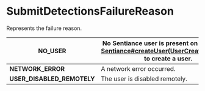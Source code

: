 # SubmitDetectionsFailureReason

Represents the failure reason.

| **NO\_USER**                 | No Sentiance user is present on device. Call [Sentiance#createUser(UserCreationOptions)](../sentiance.md.md#createuser) to create a user. |
| ---------------------------- | ----------------------------------------------------------------------------------------------------------------------------------------- |
| **NETWORK\_ERROR**           | A network error occurred.                                                                                                                 |
| **USER\_DISABLED\_REMOTELY** | The user is disabled remotely.                                                                                                            |

